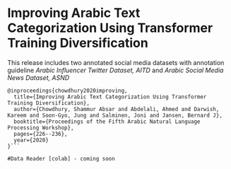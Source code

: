 
# Improving Arabic Text Categorization Using Transformer Training Diversification

This release includes two annotated social media datasets with annotation guideline 
*Arabic Influencer Twitter Dataset, AITD* and
*Arabic Social Media News Dataset, ASND*

```
@inproceedings{chowdhury2020improving,
  title={Improving Arabic Text Categorization Using Transformer Training Diversification},
  author={Chowdhury, Shammur Absar and Abdelali, Ahmed and Darwish, Kareem and Soon-Gyo, Jung and Salminen, Joni and Jansen, Bernard J},
  booktitle={Proceedings of the Fifth Arabic Natural Language Processing Workshop},
  pages={226--236},
  year={2020}
}```

#Data Reader [colab] - coming soon
